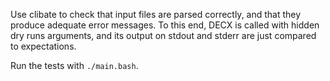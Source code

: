 Use clibate to check that input files are parsed correctly,
and that they produce adequate error messages.
To this end, DECX is called with hidden dry runs arguments,
and its output on stdout and stderr are just compared to expectations.

Run the tests with `./main.bash`.
